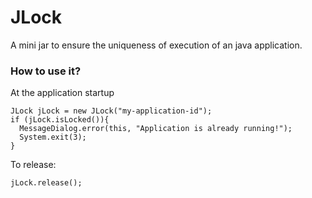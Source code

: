 # JLock
A mini jar to ensure the uniqueness of execution of an java application.


### How to use it?

At the application startup

```
JLock jLock = new JLock("my-application-id");
if (jLock.isLocked()){
  MessageDialog.error(this, "Application is already running!");
  System.exit(3);
}
```

To release:

```
jLock.release();
```

